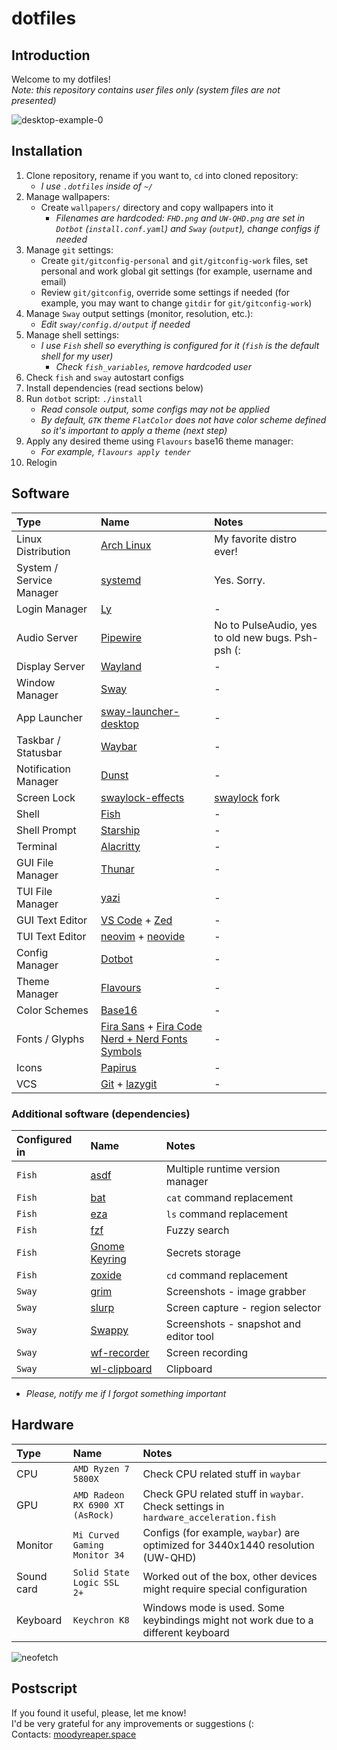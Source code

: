 # dotfiles

## Introduction

Welcome to my dotfiles!\
_Note: this repository contains user files only (system files are not presented)_

![desktop-example-0](https://github.com/MoodyReaper/dotfiles/assets/16370497/4c796227-22f6-4c94-9c9f-cf5a13a05ee6)

## Installation

1. Clone repository, rename if you want to, `cd` into cloned repository:
   - _I use `.dotfiles` inside of `~/`_
2. Manage wallpapers:
   - Create `wallpapers/` directory and copy wallpapers into it
     - _Filenames are hardcoded: `FHD.png` and `UW-QHD.png` are set in `Dotbot` (`install.conf.yaml`) and `Sway` (`output`), change configs if needed_
3. Manage `git` settings:
   - Create `git/gitconfig-personal` and `git/gitconfig-work` files, set personal and work global git settings (for example, username and email)
   - Review `git/gitconfig`, override some settings if needed (for example, you may want to change `gitdir` for `git/gitconfig-work`)
4. Manage `Sway` output settings (monitor, resolution, etc.):
   - _Edit `sway/config.d/output` if needed_
5. Manage shell settings:
   - _I use `Fish` shell so everything is configured for it (`fish` is the default shell for my user)_
     - _Check `fish_variables`, remove hardcoded user_
6. Check `fish` and `sway` autostart configs
7. Install dependencies (read sections below)
8. Run `dotbot` script: `./install`
   - _Read console output, some configs may not be applied_
   - _By default, `GTK` theme `FlatColor` does not have color scheme defined so it's important to apply a theme (next step)_
9. Apply any desired theme using `Flavours` base16 theme manager:
   - _For example, `flavours apply tender`_
10. Relogin

## Software

| Type                     | Name                                                                                                       | Notes                                               |
| :----------------------- | :--------------------------------------------------------------------------------------------------------- | :-------------------------------------------------- |
| Linux Distribution       | [Arch Linux](https://archlinux.org)                                                                        | My favorite distro ever!                            |
| System / Service Manager | [systemd](https://systemd.io)                                                                              | Yes. Sorry.                                         |
| Login Manager            | [Ly](https://github.com/fairyglade/ly)                                                                     | -                                                   |
| Audio Server             | [Pipewire](https://pipewire.org)                                                                           | No to PulseAudio, yes to old new bugs. Psh-psh (:   |
| Display Server           | [Wayland](https://wayland.freedesktop.org)                                                                 | -                                                   |
| Window Manager           | [Sway](https://swaywm.org)                                                                                 | -                                                   |
| App Launcher             | [sway-launcher-desktop](https://github.com/Biont/sway-launcher-desktop)                                    | -                                                   |
| Taskbar / Statusbar      | [Waybar](https://github.com/Alexays/Waybar)                                                                | -                                                   |
| Notification Manager     | [Dunst](https://dunst-project.org)                                                                         | -                                                   |
| Screen Lock              | [swaylock-effects](https://github.com/jirutka/swaylock-effects)                                            | [swaylock](https://github.com/swaywm/swaylock) fork |
| Shell                    | [Fish](https://fishshell.com)                                                                              | -                                                   |
| Shell Prompt             | [Starship](https://starship.rs)                                                                            | -                                                   |
| Terminal                 | [Alacritty](https://alacritty.org)                                                                         | -                                                   |
| GUI File Manager         | [Thunar](https://docs.xfce.org/xfce/thunar)                                                                | -                                                   |
| TUI File Manager         | [yazi](https://github.com/sxyazi/yazi)                                                                     | -                                                   |
| GUI Text Editor          | [VS Code](https://code.visualstudio.com) + [Zed](https://zed.dev)                                          | -                                                   |
| TUI Text Editor          | [neovim](https://neovim.io) + [neovide](https://neovide.dev)                                               | -                                                   |
| Config Manager           | [Dotbot](https://github.com/anishathalye/dotbot)                                                           | -                                                   |
| Theme Manager            | [Flavours](https://github.com/Misterio77/flavours)                                                         | -                                                   |
| Color Schemes            | [Base16](https://github.com/chriskempson/base16)                                                           | -                                                   |
| Fonts / Glyphs           | [Fira Sans](https://mozilla.github.io/Fira) + [Fira Code Nerd + Nerd Fonts Symbols](https://nerdfonts.com) | -                                                   |
| Icons                    | [Papirus](https://github.com/PapirusDevelopmentTeam/papirus-icon-theme)                                    | -                                                   |
| VCS                      | [Git](https://git-scm.com) + [lazygit](https://github.com/jesseduffield/lazygit)                           | -                                                   |

### Additional software (dependencies)

| Configured in | Name                                                          | Notes                                  |
| :------------ | :------------------------------------------------------------ | :------------------------------------- |
| `Fish`        | [asdf](https://asdf-vm.com)                                   | Multiple runtime version manager       |
| `Fish`        | [bat](https://github.com/sharkdp/bat)                         | `cat` command replacement              |
| `Fish`        | [eza](https://github.com/eza-community/eza)                   | `ls` command replacement               |
| `Fish`        | [fzf](https://github.com/junegunn/fzf)                        | Fuzzy search                           |
| `Fish`        | [Gnome Keyring](https://wiki.gnome.org/Projects/GnomeKeyring) | Secrets storage                        |
| `Fish`        | [zoxide](https://github.com/ajeetdsouza/zoxide)               | `cd` command replacement               |
| `Sway`        | [grim](https://github.com/emersion/grim)                      | Screenshots - image grabber            |
| `Sway`        | [slurp](https://github.com/emersion/slurp)                    | Screen capture - region selector       |
| `Sway`        | [Swappy](https://github.com/jtheoof/swappy)                   | Screenshots - snapshot and editor tool |
| `Sway`        | [wf-recorder](https://github.com/ammen99/wf-recorder)         | Screen recording                       |
| `Sway`        | [wl-clipboard](https://github.com/bugaevc/wl-clipboard)       | Clipboard                              |

- _Please, notify me if I forgot something important_

## Hardware

| Type       | Name                             | Notes                                                                               |
| :--------- | :------------------------------- | :---------------------------------------------------------------------------------- |
| CPU        | `AMD Ryzen 7 5800X`              | Check CPU related stuff in `waybar`                                                 |
| GPU        | `AMD Radeon RX 6900 XT (AsRock)` | Check GPU related stuff in `waybar`. Check settings in `hardware_acceleration.fish` |
| Monitor    | `Mi Curved Gaming Monitor 34`    | Configs (for example, `waybar`) are optimized for 3440x1440 resolution (UW-QHD)     |
| Sound card | `Solid State Logic SSL 2+`       | Worked out of the box, other devices might require special configuration            |
| Keyboard   | `Keychron K8`                    | Windows mode is used. Some keybindings might not work due to a different keyboard   |

![neofetch](https://github.com/MoodyReaper/dotfiles/assets/16370497/b248c8b3-c69a-442d-9b26-76d8a1bff081)

## Postscript

If you found it useful, please, let me know!\
I'd be very grateful for any improvements or suggestions (:\
Contacts: [moodyreaper.space](https://moodyreaper.space)

